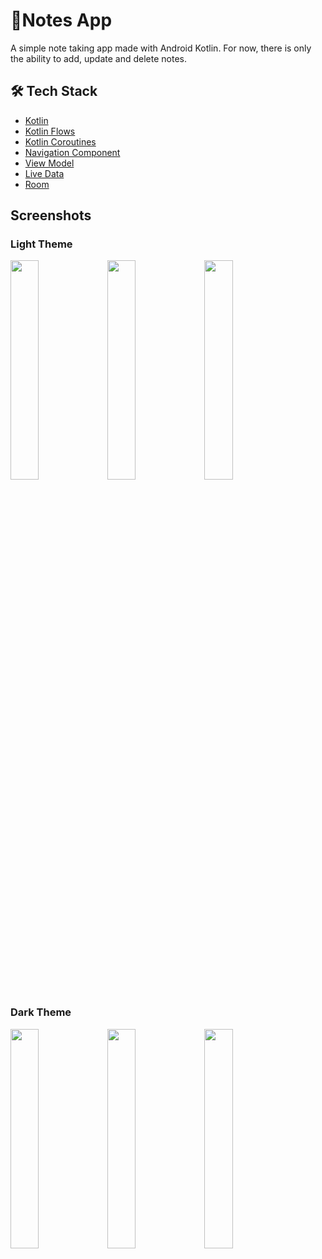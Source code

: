 # 📝Notes App

A simple note taking app made with Android Kotlin. For now, there is only the ability to add, update and delete notes.

## 🛠 Tech Stack

- [Kotlin](https://kotlinlang.org/)
- [Kotlin Flows](https://developer.android.com/kotlin/flow)
- [Kotlin Coroutines](https://kotlinlang.org/docs/reference/coroutines-overview.html)
- [Navigation Component](https://developer.android.com/guide/navigation)
- [View Model](https://developer.android.com/topic/libraries/architecture/viewmodel)
- [Live Data](https://developer.android.com/topic/libraries/architecture/livedata)
- [Room](https://developer.android.com/jetpack/androidx/releases/room)

## Screenshots

### Light Theme

<img src="https://user-images.githubusercontent.com/46245749/187038584-142e99bf-9281-4439-8176-ad8bb72a52f5.png" width="30%" height="30%"/> <img src="https://user-images.githubusercontent.com/46245749/187038603-65cbcff4-8b81-477f-a825-d7e12414f8ec.png" width="30%" height="30%"/> <img src="https://user-images.githubusercontent.com/46245749/187038632-21d98102-e671-4688-a77a-b816bbacbbe8.png" width="30%" height="30%"/>

### Dark Theme

<img src="https://user-images.githubusercontent.com/46245749/187038661-757efe90-2570-4bb1-b8fe-9bce51770ae4.png" width="30%" height="30%"/> <img src="https://user-images.githubusercontent.com/46245749/187038676-15ad399a-8734-4161-be29-6d32380c23fc.png" width="30%" height="30%"/> <img src="https://user-images.githubusercontent.com/46245749/187038696-9d0b750c-d3d4-4503-8c5a-8f6808cfb78a.png" width="30%" height="30%"/>
